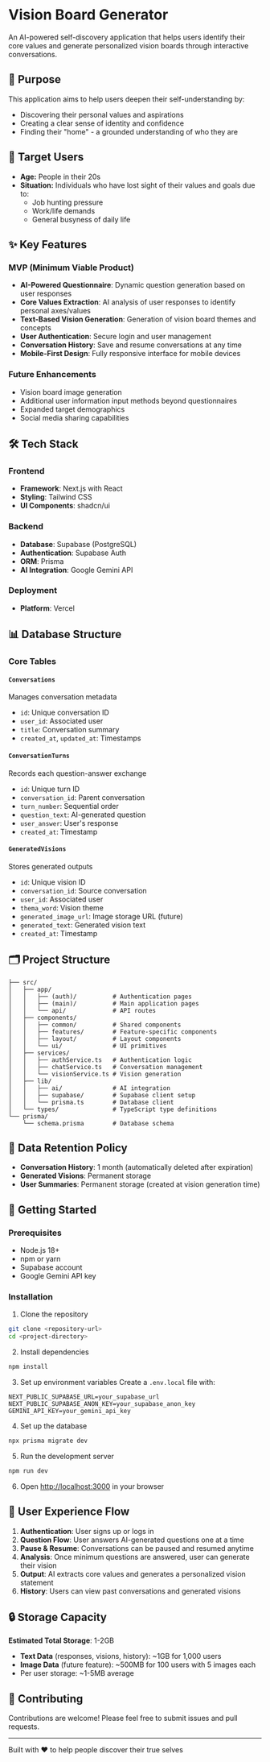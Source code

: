 # Vision Board Generator

An AI-powered self-discovery application that helps users identify their core values and generate personalized vision boards through interactive conversations.

## 🎯 Purpose

This application aims to help users deepen their self-understanding by:

- Discovering their personal values and aspirations
- Creating a clear sense of identity and confidence
- Finding their "home" - a grounded understanding of who they are

## 👥 Target Users

- **Age:** People in their 20s
- **Situation:** Individuals who have lost sight of their values and goals due to:
  - Job hunting pressure
  - Work/life demands
  - General busyness of daily life

## ✨ Key Features

### MVP (Minimum Viable Product)

- **AI-Powered Questionnaire**: Dynamic question generation based on user responses
- **Core Values Extraction**: AI analysis of user responses to identify personal axes/values
- **Text-Based Vision Generation**: Generation of vision board themes and concepts
- **User Authentication**: Secure login and user management
- **Conversation History**: Save and resume conversations at any time
- **Mobile-First Design**: Fully responsive interface for mobile devices

### Future Enhancements

- Vision board image generation
- Additional user information input methods beyond questionnaires
- Expanded target demographics
- Social media sharing capabilities

## 🛠 Tech Stack

### Frontend

- **Framework**: Next.js with React
- **Styling**: Tailwind CSS
- **UI Components**: shadcn/ui

### Backend

- **Database**: Supabase (PostgreSQL)
- **Authentication**: Supabase Auth
- **ORM**: Prisma
- **AI Integration**: Google Gemini API

### Deployment

- **Platform**: Vercel

## 📊 Database Structure

### Core Tables

#### `Conversations`

Manages conversation metadata

- `id`: Unique conversation ID
- `user_id`: Associated user
- `title`: Conversation summary
- `created_at`, `updated_at`: Timestamps

#### `ConversationTurns`

Records each question-answer exchange

- `id`: Unique turn ID
- `conversation_id`: Parent conversation
- `turn_number`: Sequential order
- `question_text`: AI-generated question
- `user_answer`: User's response
- `created_at`: Timestamp

#### `GeneratedVisions`

Stores generated outputs

- `id`: Unique vision ID
- `conversation_id`: Source conversation
- `user_id`: Associated user
- `thema_word`: Vision theme
- `generated_image_url`: Image storage URL (future)
- `generated_text`: Generated vision text
- `created_at`: Timestamp

## 🗂 Project Structure

```
├── src/
│   ├── app/
│   │   ├── (auth)/          # Authentication pages
│   │   ├── (main)/          # Main application pages
│   │   └── api/             # API routes
│   ├── components/
│   │   ├── common/          # Shared components
│   │   ├── features/        # Feature-specific components
│   │   ├── layout/          # Layout components
│   │   └── ui/              # UI primitives
│   ├── services/
│   │   ├── authService.ts   # Authentication logic
│   │   ├── chatService.ts   # Conversation management
│   │   └── visionService.ts # Vision generation
│   ├── lib/
│   │   ├── ai/              # AI integration
│   │   ├── supabase/        # Supabase client setup
│   │   └── prisma.ts        # Database client
│   └── types/               # TypeScript type definitions
└── prisma/
    └── schema.prisma        # Database schema
```

## 💾 Data Retention Policy

- **Conversation History**: 1 month (automatically deleted after expiration)
- **Generated Visions**: Permanent storage
- **User Summaries**: Permanent storage (created at vision generation time)

## 🚀 Getting Started

### Prerequisites

- Node.js 18+
- npm or yarn
- Supabase account
- Google Gemini API key

### Installation

1. Clone the repository

```bash
git clone <repository-url>
cd <project-directory>
```

2. Install dependencies

```bash
npm install
```

3. Set up environment variables
   Create a `.env.local` file with:

```
NEXT_PUBLIC_SUPABASE_URL=your_supabase_url
NEXT_PUBLIC_SUPABASE_ANON_KEY=your_supabase_anon_key
GEMINI_API_KEY=your_gemini_api_key
```

4. Set up the database

```bash
npx prisma migrate dev
```

5. Run the development server

```bash
npm run dev
```

6. Open [http://localhost:3000](http://localhost:3000) in your browser

## 📱 User Experience Flow

1. **Authentication**: User signs up or logs in
2. **Question Flow**: User answers AI-generated questions one at a time
3. **Pause & Resume**: Conversations can be paused and resumed anytime
4. **Analysis**: Once minimum questions are answered, user can generate their vision
5. **Output**: AI extracts core values and generates a personalized vision statement
6. **History**: Users can view past conversations and generated visions

## 🔒 Storage Capacity

**Estimated Total Storage**: 1-2GB

- **Text Data** (responses, visions, history): ~1GB for 1,000 users
- **Image Data** (future feature): ~500MB for 100 users with 5 images each
- Per user storage: ~1-5MB average

## 🤝 Contributing

Contributions are welcome! Please feel free to submit issues and pull requests.

---

Built with ❤️ to help people discover their true selves
